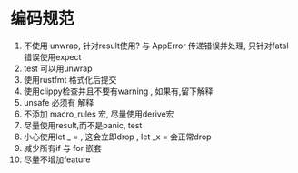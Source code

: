 # 编码规范
1. 不使用 unwrap, 针对result使用? 与 AppError 传递错误并处理,  只针对fatal 错误使用expect
2. test 可以用unwrap
3. 使用rustfmt 格式化后提交
4. 使用clippy检查并且不要有warning , 如果有,留下解释
5. unsafe 必须有 解释
6. 不添加 macro_rules 宏, 尽量使用derive宏
7. 尽量使用result,而不是panic, test 
8. 小心使用let _ = , 这会立即drop , let _x = 会正常drop
9. 减少所有if 与 for 嵌套
10. 尽量不增加feature